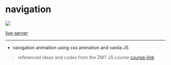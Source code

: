 # navigation
<img src='navigation.gif'>

[live-server](https://ehdgodgka.github.io/j20-navigation)

---
- navigation animation using css animation and vanila JS 
  
> referenced ideas and codes from the ZMT JS course
[course-link](https://academy.zerotomastery.io/p/javascript-projects)